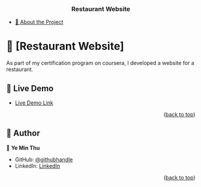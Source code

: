 <a name="readme-top"></a>

<div align="center">
  <h3><b>Restaurant Website</b></h3>
</div>

- [📖 About the Project](#about-project)

# 📖 [Restaurant Website] <a name="about-project"></a>

As part of my certification program on coursera, I developed a website for a restaurant.

## 🚀 Live Demo <a name="live-demo"></a>

- [Live Demo Link](https://mryeminthu.github.io/restaurant/mod5_solution/assignment5-solution-starter/index.html)

<p align="right">(<a href="#readme-top">back to top</a>)</p>

## 👥 Author <a name="authors"></a>

👤 **Ye Min Thu**

- GitHub: [@githubhandle](https://github.com/mryeminthu)
- LinkedIn: [LinkedIn](https://www.linkedin.com/in/ye-min-thu-76456a214/)

<p align="right">(<a href="#readme-top">back to top</a>)</p>
